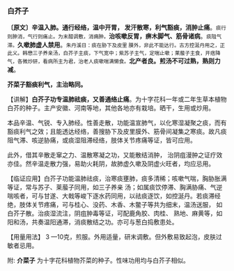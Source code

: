 ### 白芥子

**〔原文〕辛温入肺。通行经络，温中开胃， 发汗散寒，利气豁痰，消肿止痛**。<small>痰行则肿消，气行则痛止。为末醋调敷，消痈肿。</small>**治咳嗽反胃，痹木脚气、筋骨诸病**。<small>痰阻气滞。</small>**久嗽肺虚人禁用**。<small>朱丹溪日：痰在胁下及皮里
膜外，非此不能达行。古方控涎丹用之，正此义。韩懋三子养亲汤，白芥子主痰，下气宽中；紫苏子主气，定喘止嗽；莱菔子主食，开痞降气，各微炒研，看病所主为君，治老人痰嗽喘满懒食。</small>**北产者良。煎汤不可过熟，熟则力减**。

**芥菜子豁痰利气，主治略同。**

【讲解】**白芥子功专温肺祛痰，又善通络止痛**。为十字花科一年或二年生草本植物白芥的种子。主产安徽、河南等地，其他各地亦有栽培。晒干，生用或炒用。

本品辛温、气锐、专入肺经。性善走散，功能温宣肺气，以化寒湿凝聚之痰，而有豁痰利气之效；且能透达经络，善搜胁下及皮里膜外、筋骨间凝集之寒痰。故凡痰阻气滞、咳逆胁痛，或痰湿阻滞经络，肢体关节疼痛等证，皆可应用。

此外，借其辛散走窜之力、温散寒凝之功，又能散结消肿， 治阴疽漫肿之证疗效亦佳。然辛温走散力强，易助火耗阴，故肺虚久嗽及阴虚火旺者，均应忌用。

【临证应用】白芥子功能温肺祛痰，治寒痰壅肺，痰多清稀；咳嗽气喘，胸胁胀满等证，常与苏子、莱菔子同用，如三子养亲 汤；如属痰饮停滞、胸满胁痛、气逆喘咳者，可与甘遂、大戟等峻下逐水药同用，以祛痰逐饮，如控涎丹。若痰滞经绝，肢体关节疼痛，可与桂心、没药、木香、木鳖子等共为细末，温汤送服， 如白芥子散。治痰湿流注，阴疽肿毒等证，可配鹿角胶、肉桂、 熟地、麻黄等，如阳和汤，共奏温阳通滞，消痰散结之功。亦可与葱白捣敷患处。

【用量用法】 3 —10克，煎服。外用适量，研末调敷。但外敷易致起泡，皮肤过敏者忌用。

附:   **介菜子**  为十字花科植物芥菜的种子。性味功用均与白芥子相似。
